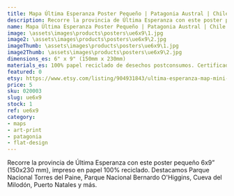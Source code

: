 ```yaml
---
title: Mapa Última Esperanza Poster Pequeño | Patagonia Austral | Chile
description: Recorre la provincia de Última Esperanza con este poster pequeño 6x9", impreso en papel 100% reciclado.
name: Mapa Última Esperanza Poster Pequeño | Patagonia Austral | Chile
image: \assets\images\products\posters\ue6x9\1.jpg
image2: \assets\images\products\posters\ue6x9\2.jpg
imageThumb: \assets\images\products\posters\ue6x9\1.jpg
image2Thumb: \assets\images\products\posters\ue6x9\2.jpg
dimensions_es: 6" x 9" (150mm x 230mm)
materials_es: 100% papel reciclado de desechos postconsumos. Certificado FSC.
featured: 0
etsy: https://www.etsy.com/listing/904931843/ultima-esperanza-map-mini-poster
price: 5
sku: 020003
slug: ue6x9
stock: 1
ref: ue6x9
category:
- maps
- art-print
- patagonia
- flat-design
---
```

Recorre la provincia de Última Esperanza con este poster pequeño 6x9” (150x230 mm), impreso en papel 100% reciclado. Destacamos Parque Nacional Torres del Paine, Parque Nacional Bernardo O'Higgins, Cueva del Milodón, Puerto Natales y más.
